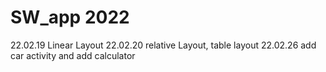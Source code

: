 # SW_app 2022

22.02.19 Linear Layout
22.02.20 relative Layout, table layout
22.02.26 add car activity and add calculator
